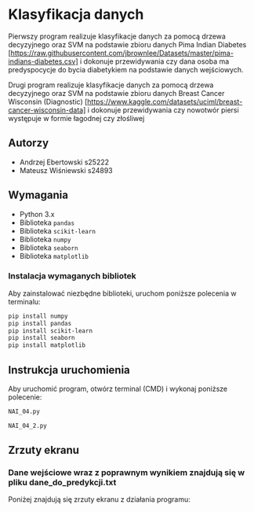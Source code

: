# Klasyfikacja danych

Pierwszy program realizuje klasyfikacje danych za pomocą drzewa decyzyjnego oraz SVM na podstawie zbioru danych Pima Indian Diabetes
[https://raw.githubusercontent.com/jbrownlee/Datasets/master/pima-indians-diabetes.csv]
i dokonuje przewidywania czy dana osoba ma predyspocycje do bycia diabetykiem na podstawie danych wejściowych.

Drugi program realizuje klasyfikacje danych za pomocą drzewa decyzyjnego oraz SVM na podstawie zbioru danych Breast Cancer Wisconsin (Diagnostic)
[https://www.kaggle.com/datasets/uciml/breast-cancer-wisconsin-data] 
i dokonuje przewidywania czy nowotwór piersi występuje w formie łagodnej czy złośliwej

## Autorzy

- Andrzej Ebertowski s25222
- Mateusz Wiśniewski s24893

## Wymagania

- Python 3.x
- Biblioteka `pandas`
- Biblioteka `scikit-learn`
- Biblioteka `numpy`
- Biblioteka `seaborn`
- Biblioteka `matplotlib`

### Instalacja wymaganych bibliotek

Aby zainstalować niezbędne biblioteki, uruchom poniższe polecenia w terminalu:

```bash
pip install numpy
pip install pandas
pip install scikit-learn
pip install seaborn
pip install matplotlib
```

## Instrukcja uruchomienia
Aby uruchomić program, otwórz terminal (CMD) i wykonaj poniższe polecenie:
```bash
NAI_04.py
```

```bash
NAI_04_2.py
```

## Zrzuty ekranu
### Dane wejściowe wraz z poprawnym wynikiem znajdują się w pliku dane_do_predykcji.txt

Poniżej znajdują się zrzuty ekranu z działania programu:



